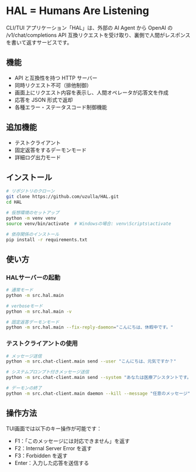 # HAL = Humans Are Listening

CLI/TUI アプリケーション「HAL」は、外部の AI Agent から OpenAI の /v1/chat/completions API 互換リクエストを受け取り、裏側で人間がレスポンスを書いて返すサービスです。

## 機能

- API と互換性を持つ HTTP サーバー
- 同時リクエスト不可（排他制御）
- 画面上にリクエスト内容を表示し、人間オペレータが応答文を作成
- 応答を JSON 形式で返却
- 各種エラー・ステータスコード制御機能

## 追加機能

- テストクライアント
- 固定返答をするデーモンモード
- 詳細ログ出力モード

## インストール

```bash
# リポジトリのクローン
git clone https://github.com/uzulla/HAL.git
cd HAL

# 仮想環境のセットアップ
python -m venv venv
source venv/bin/activate  # Windowsの場合: venv\Scripts\activate

# 依存関係のインストール
pip install -r requirements.txt
```

## 使い方

### HALサーバーの起動

```bash
# 通常モード
python -m src.hal.main

# verboseモード
python -m src.hal.main -v

# 固定返答デーモンモード
python -m src.hal.main --fix-reply-daemon="こんにちは、休暇中です。"
```

### テストクライアントの使用

```bash
# メッセージ送信
python -m src.chat-client.main send --user "こんにちは、元気ですか？"

# システムプロンプト付きメッセージ送信
python -m src.chat-client.main send --system "あなたは医療アシスタントです。" --user "頭痛がします"

# デーモンの終了
python -m src.chat-client.main daemon --kill --message "任意のメッセージ"
```

## 操作方法

TUI画面では以下のキー操作が可能です：

- F1：「このメッセージには対応できません」を返す
- F2：Internal Server Error を返す
- F3：Forbidden を返す
- Enter：入力した応答を送信する

